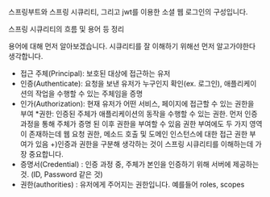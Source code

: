 스프링부트와 스프링 시큐리티, 그리고 jwt를 이용한 소셜 웹 로그인의 구성입니다.

스프링 시큐리티의 흐름 및 용어 등 정리

용어에 대해 먼저 알아보겠습니다. 시큐리티를 잘 이해하기 위해선 먼저 알고가야한다 생각합니다.

- 접근 주체(Principal): 보호된 대상에 접근하는 유저
- 인증(Authenticate): 요청을 보낸 유저가 누구인지 확인(ex. 로그인), 애플리케이션의 작업을 수행할 수 있는 주체임을 증명
- 인가(Authorization): 현재 유저가 어떤 서비스, 페이지에 접근할 수 있는 권한을 부여
                     *권한: 인증된 주체가 애플리케이션의 동작을 수행할 수 있는 권한. 먼저 인증 과정을 통해 주체가 증명 된 이후 권한을 부여할 수 있음 
                      권한 부여에도 두 가지 영역이 존재하는데 웹 요청 권한, 메소드 호출 및 도메인 인스턴스에 대한 접근 권한 부여가 있음 +)인증과 권한을 구분해 생각하는 것이 스프링 시큐리티를 이해하는데 가장 중요합니다.
- 증명서(Credential) : 인증 과정 중, 주체가 본인을 인증하기 위해 서버에 제공하는 것. (ID, Password 같은 것)
- 권한(authorities) : 유저에게 주어지는 권한입니다. 예를들어 roles, scopes
